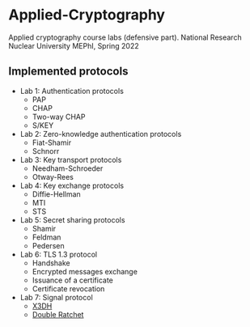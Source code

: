 # Applied-Cryptography
Applied cryptography course labs (defensive part). National Research Nuclear University MEPhI, Spring 2022

## Implemented protocols

- Lab 1: Authentication protocols
  - PAP
  - CHAP
  - Two-way CHAP
  - S/KEY
- Lab 2: Zero-knowledge authentication protocols
  - Fiat-Shamir
  - Schnorr
- Lab 3: Key transport protocols
  - Needham-Schroeder
  - Otway-Rees
- Lab 4: Key exchange protocols
  - Diffie-Hellman
  - MTI
  - STS
- Lab 5: Secret sharing protocols
  - Shamir
  - Feldman
  - Pedersen
- Lab 6: TLS 1.3 protocol
  - Handshake
  - Encrypted messages exchange
  - Issuance of a certificate
  - Certificate revocation
- Lab 7: Signal protocol
  - [X3DH][1]
  - [Double Ratchet][2]


<!-- References -->

[1]: https://signal.org/docs/specifications/x3dh/
[2]: https://signal.org/docs/specifications/doubleratchet/

